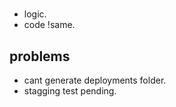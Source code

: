 # 
- logic.
- code !same.

## problems 
- cant generate deployments folder.
- stagging test pending.